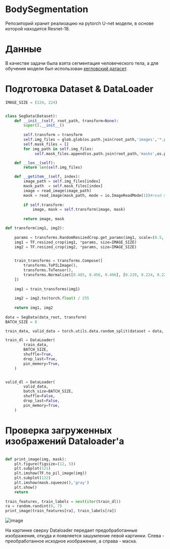 # BodySegmentation
Репозиторий хранит реализацию на pytorch U-net модели, в основе которой находится Resnet-18.

# Данные

В качестве задачи была взята сегментация человеческого тела, а для обучения модели был использован [кегловский датасет](https://www.kaggle.com/datasets/tapakah68/segmentation-full-body-mads-dataset).

# Подготовка Dataset & DataLoader

```python
IMAGE_SIZE = (224, 224)


class SegData(Dataset):
    def __init__(self, root_path, transform=None):
        super().__init__()
        
        self.transform = transform
        self.img_files = glob.glob(os.path.join(root_path,'images','*.png'))
        self.mask_files = []
        for img_path in self.img_files:
             self.mask_files.append(os.path.join(root_path,'masks',os.path.basename(img_path)))

    def __len__(self):
        return len(self.img_files)

    def __getitem__(self, index):
        image_path = self.img_files[index]
        mask_path  = self.mask_files[index]
        image = read_image(image_path)
        mask = read_image(mask_path, mode = io.ImageReadMode(1))#read mode 1 - Gray
        
        if self.transform:
            image, mask = self.transform(image, mask)
            
        return image, mask

def transform(img1, img2):
    
    params = transforms.RandomResizedCrop.get_params(img1, scale=(0.5, 1.0), ratio=(0.75, 1.33))
    img1 = TF.resized_crop(img1, *params, size=IMAGE_SIZE)
    img2 = TF.resized_crop(img2, *params, size=IMAGE_SIZE)

    
    train_transforms = transforms.Compose([
        transforms.ToPILImage(),
        transforms.ToTensor(),
        transforms.Normalize([0.485, 0.456, 0.406], [0.229, 0.224, 0.225])
    ])
    
    img1 = train_transforms(img1)
    
    img2 = img2.to(torch.float) / 255
    
    return img1, img2
    
data = SegData(data_root, transform)
BATCH_SIZE = 8

train_data, valid_data = torch.utils.data.random_split(dataset = data, lengths= [1000, len(data) - 1000])

train_dl = DataLoader(
        train_data,
        BATCH_SIZE,
        shuffle=True,
        drop_last=True,
        pin_memory=True,
    )


valid_dl = DataLoader(
        valid_data,
        batch_size=BATCH_SIZE,
        shuffle=False,
        drop_last=False,
        pin_memory=True,
    )
```
# Проверка загруженных изображений Dataloader'а

```python

def print_image(img, mask):
    plt.figure(figsize=(12, 5))
    plt.subplot(121)
    plt.imshow(TF.to_pil_image(img))
    plt.subplot(122)
    plt.imshow(mask.squeeze(),'gray')
    plt.show()
    return
    
train_features, train_labels = next(iter(train_dl))
ra = random.randint(0, 7)
print_image(train_features[ra], train_labels[ra])
```
![image](https://user-images.githubusercontent.com/24653067/185358659-b527065c-1954-445f-b8c7-5f4f276af8e6.png)

На картинке сверху Dataloader передает предобработанные изображения, откуда и появляется зашумление левой картинки. Слева - преобработанное исходное изображение, а справа - маска.




